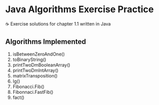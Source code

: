 # Java Algorithms Exercise Practice
☕ Exercise solutions for chapter 1.1 written in Java

## Algorithms Implemented
1. isBetweenZeroAndOne()
2. toBinaryString()
3. printTwoDmBooleanArray()
4. printTwoDmIntArray()
5. matrixTransposition()
6. lg()
7. Fibonacci.Fib()
8. Fibonnaci.FastFib()
9. fact()
